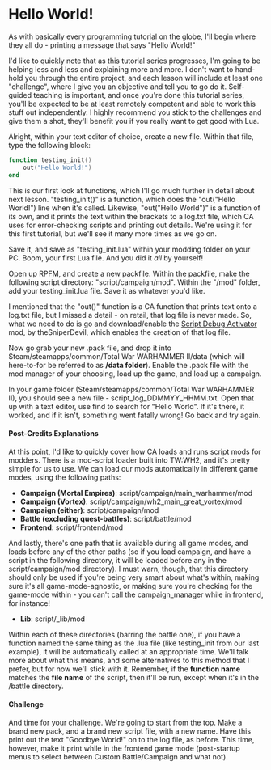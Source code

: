 # Hello World!

As with basically every programming tutorial on the globe, I'll begin where they all do - printing a message that says "Hello World!"

I'd like to quickly note that as this tutorial series progresses, I'm going to be helping less and less and explaining more and more. I don't want to hand-hold you through the entire project, and each lesson will include at least one "challenge", where I give you an objective and tell you to go do it. Self-guided teaching is important, and once you're done this tutorial series, you'll be expected to be at least remotely competent and able to work this stuff out independently. I highly recommend you stick to the challenges and give them a shot, they'll benefit you if you really want to get good with Lua.

Alright, within your text editor of choice, create a new file. Within that file, type the following block:
```lua
function testing_init()
    out("Hello World!")
end
```

This is our first look at functions, which I'll go much further in detail about next lesson. "testing_init()" is a function, which does the "out("Hello World!") line when it's called. Likewise, "out("Hello World")" is a function of its own, and it prints the text within the brackets to a log.txt file, which CA uses for error-checking scripts and printing out details. We're using it for this first tutorial, but we'll see it many more times as we go on.

Save it, and save as "testing_init.lua" within your modding folder on your PC. Boom, your first Lua file. And you did it *all* by yourself!

Open up RPFM, and create a new packfile. Within the packfile, make the following script directory: "script/campaign/mod". Within the "/mod" folder, add your testing_init.lua file. Save it as whatever you'd like.

I mentioned that the "out()" function is a CA function that prints text onto a log.txt file, but I missed a detail - on retail, that log file is never made. So, what we need to do is go and download/enable the [Script Debug Activator](https://steamcommunity.com/sharedfiles/filedetails/?id=1271877744&searchtext=script+debug+activator) mod, by theSniperDevil, which enables the creation of that log file.

Now go grab your new .pack file, and drop it into Steam/steamapps/common/Total War WARHAMMER II/data (which will here-to-for be referred to as **/data folder**). Enable the .pack file with the mod manager of your choosing, load up the game, and load up a campaign.

In your game folder (Steam/steamapps/common/Total War WARHAMMER II), you should see a new file - script_log_DDMMYY_HHMM.txt. Open that up with a text editor, use find to search for "Hello World". If it's there, it worked, and if it isn't, something went fatally wrong! Go back and try again.

#### Post-Credits Explanations

At this point, I'd like to quickly cover how CA loads and runs script mods for modders. There is a mod-script loader built into TW:WH2, and it's pretty simple for us to use. We can load our mods automatically in different game modes, using the following paths:
* **Campaign (Mortal Empires)**: script/campaign/main_warhammer/mod
* **Campaign (Vortex)**: script/campaign/wh2_main_great_vortex/mod
* **Campaign (either)**: script/campaign/mod
* **Battle (excluding quest-battles)**: script/battle/mod
* **Frontend**: script/frontend/mod

And lastly, there's one path that is available during all game modes, and loads before any of the other paths (so if you load campaign, and have a script in the following directory, it will be loaded before any in the script/campaign/mod directory). I must warn, though, that this directory should only be used if you're being very smart about what's within, making sure it's all game-mode-agnostic, or making sure you're checking for the game-mode within - you can't call the campaign_manager while in frontend, for instance!
* **Lib**: script/_lib/mod

Within each of these directories (barring the battle one), if you have a function named the same thing as the .lua file (like testing_init from our last example), it will be automatically called at an appropriate time. We'll talk more about what this means, and some alternatives to this method that I prefer, but for now we'll stick with it. Remember, if the **function name** matches the **file name** of the script, then it'll be run, except when it's in the /battle directory.

#### Challenge

And time for your challenge. We're going to start from the top. Make a brand new pack, and a brand new script file, with a new name. Have this print out the text "Goodbye World!" on to the log file, as before. This time, however, make it print while in the frontend game mode (post-startup menus to select between Custom Battle/Campaign and what not).